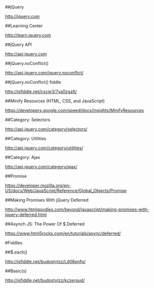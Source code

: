 
##jQuery

http://jquery.com

##Learning Center

http://learn.jquery.com

##jQuery API

http://api.jquery.com

##jQuery.noConflict()

http://api.jquery.com/jquery.noconflict/

##jQuery.noConflict() fiddle

http://jsfiddle.net/cscie3/7ya0zgz6/

##Minify Resources (HTML, CSS, and JavaScript)

https://developers.google.com/speed/docs/insights/MinifyResources

##Category: Selectors

http://api.jquery.com/category/selectors/

##Category: Utilities

http://api.jquery.com/category/utilities/

##Category: Ajax

http://api.jquery.com/category/ajax/

##Promise

https://developer.mozilla.org/en-US/docs/Web/JavaScript/Reference/Global_Objects/Promise

##Making Promises With jQuery Deferred

http://www.htmlgoodies.com/beyond/javascript/making-promises-with-jquery-deferred.html

##Asynch JS: The Power Of $.Deferred

https://www.html5rocks.com/en/tutorials/async/deferred/

#Fiddles

##$.each()

http://jsfiddle.net/budostylzz/Ld06pnfp/

##Basic(s)

http://jsfiddle.net/budostylzz/kczerpud/
